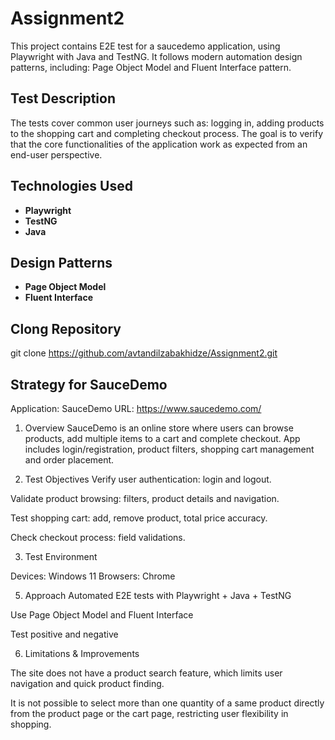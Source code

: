 # Assignment2

This project contains E2E test for a saucedemo application, using Playwright with Java and TestNG. It follows modern automation design patterns, including: Page Object Model and Fluent Interface pattern.


## Test Description


The tests cover common user journeys such as: logging in, adding products to the shopping cart and completing checkout process. The goal is to verify that the core functionalities of the application work as expected from an end-user perspective.


## Technologies Used


- **Playwright**
- **TestNG**
- **Java**


## Design Patterns


- **Page Object Model**
- **Fluent Interface**
  

## Clong Repository


git clone https://github.com/avtandilzabakhidze/Assignment2.git


## Strategy for SauceDemo


Application: SauceDemo
URL: https://www.saucedemo.com/

1. Overview
SauceDemo is an online store where users can browse products, add multiple items to a cart and complete checkout. App includes login/registration, product filters, shopping cart management and order placement.

2. Test Objectives
Verify user authentication: login and logout.

Validate product browsing: filters, product details and navigation.

Test shopping cart: add, remove product,  total price accuracy.

Check checkout process: field validations.


3. Test Environment
   
Devices: Windows 11
Browsers: Chrome

5. Approach
Automated E2E tests with Playwright + Java + TestNG

Use Page Object Model and Fluent Interface

Test positive and negative

6. Limitations & Improvements

The site does not have a product search feature, which limits user navigation and quick product finding.

It is not possible to select more than one quantity of a same product directly from the product page or the cart page, restricting user flexibility in shopping.
